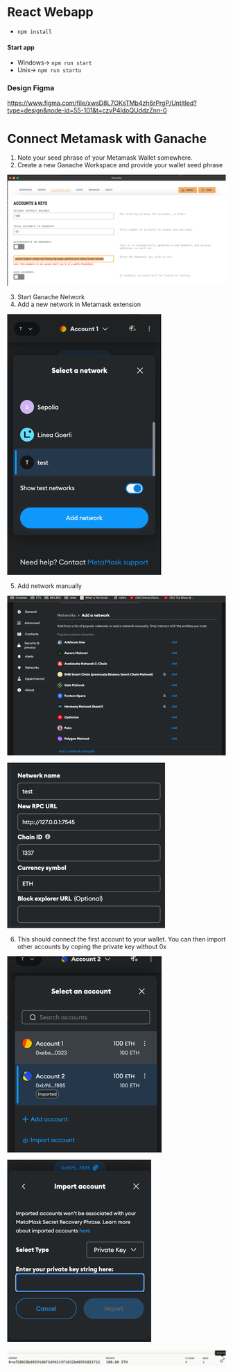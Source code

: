 
# React Webapp

- `npm install`

#### Start app 
- Windows-> `npm run start`
- Unix-> `npm run startu`

### Design Figma
https://www.figma.com/file/xwsD8L7OKsTMb4zh6rPrgP/Untitled?type=design&node-id=55-101&t=czvP4IdoQUddzZnn-0 

# Connect Metamask with Ganache
1. Note your seed phrase of your Metamask Wallet somewhere. 
2. Create a new Ganache Workspace and provide your wallet seed phrase

![img_4.png](./img/img_4.png)

3. Start Ganache Network
4. Add a new network in Metamask extension

![img_5.png](./img/img_5.png)

5. Add network manually

![img_6.png](./img/img_6.png)

![img_7.png](./img/img_7.png)

6. This should connect the first account to your wallet. 
You can then import other accounts by coping the private key without 0x


![img_8.png](./img/img_8.png)

![img_9.png](./img/img_9.png)

![img_10.png](./img/img_10.png)

